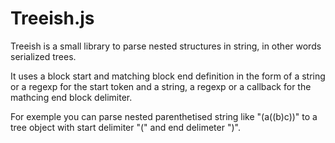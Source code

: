 # Treeish.js

Treeish is a small library to parse nested structures in string, in other words serialized trees.

It uses a block start and matching block end definition in the form of a string or a regexp for the start token and a string, a regexp or a callback for the mathcing end block delimiter.

For exemple you can parse nested parenthetised string like "(a((b)c))" to a tree object with start delimiter "(" and end delimeter ")".

 
